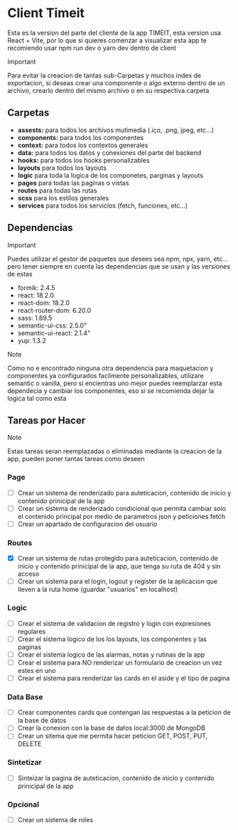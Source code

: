 # Client Timeit

Esta es la version del parte del cliente de la app TIMEIT, esta version usa React + Vite, por lo que si quieres comenzar a visualizar esta app te recomiendo usar npm run dev o yarn dev dentro de client

> [!IMPORTANT]
> Para evitar la creacion de tantas sub-Carpetas y muchos index de exportacion, si deseas crear una componente o algo externo dentro de un archivo, crearlo dentro del mismo archivo o en su respectiva carpeta

## Carpetas

- **assests:** para todos los archivos mutimedia (.ico, .png, jpeg, etc...)
- **components:** para todos los componentes
- **context:** para todos los contextos generales
- **data:** para todos los datos y conexiones del parte del backend
- **hooks:** para todos los hooks personalizables
- **layouts** para todos los layouts
- **logic** para toda la logica de los componetes, parginas y layouts
- **pages** para todas las paginas o vistas
- **routes** para todas las rutas
- **scss** para los estilos generales
- **services** para todos los servicios (fetch, funciones, etc...)

## Dependencias

> [!IMPORTANT]
> Puedes utilizar el gestor de paquetes que desees sea npm, npx, yarn, etc... pero tener siempre en cuenta las dependencias que se usan y las versiones de estas

- formik: 2.4.5
- react: 18.2.0
- react-dom: 18.2.0
- react-router-dom: 6.20.0
- sass: 1.69.5
- semantic-ui-css: 2.5.0"
- semantic-ui-react: 2.1.4"
- yup: 1.3.2

> [!NOTE]
> Como no e encontrado ninguna otra dependencia para maquetacion y componentes ya configurados facilmente personalizables, utilizare semantic o vanilla, pero si encientras uno mejor puedes reemplarzar esta dependecia y cambiar los componentes, eso si se recomienda dejar la logica tal como esta

## Tareas por Hacer

> [!NOTE]
> Estas tareas seran reemplazadas o eliminadas mediante la creacion de la app, pueden poner tantas tareas como deseen

### Page

- [ ] Crear un sistema de renderizado para auteticacion, contenido de inicio y contenido prinicipal de la app
- [ ] Crear un sistema de renderizado condicional que permita cambiar solo el contenido principal por medio de parametros json y peticiones fetch
- [ ] Crear un apartado de configuracion del usuario

### Routes

- [x] Crear un sistema de rutas protegido para auteticacion, contenido de inicio y contenido prinicipal de la app, que tenga su ruta de 404 y sin acceso
- [ ] Crear un sistema para el login, logout y register de la aplicacion que lleven a la ruta home (guardar "usuarios" en localhost)

### Logic

- [ ] Crear el sistema de validacion de registro y login con expresiones regulares
- [ ] Crear el sistema logico de los los layouts, los componentes y las paginas
- [ ] Crear el sistema logico de las alarmas, notas y rutinas de la app
- [ ] Crear el sistema para NO renderizar un formulario de creacion un vez estes en uno
- [ ] Crear el sistema para renderizar las cards en el aside y el tipo de pagina

### Data Base

- [ ] Crear componentes cards que contengan las respuestas a la peticion de la base de datos
- [ ] Crear la conexion con la base de datos local:3000 de MongoDB
- [ ] Crear un sitema que me permita hacer peticion GET, POST, PUT, DELETE

### Sintetizar

- [ ] Sinteizar la pagina de auteticacion, contenido de inicio y contenido prinicipal de la app

### Opcional

-[ ] Crear un sistema de roles

